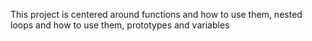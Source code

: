 This project is centered around functions and how to use them, nested loops and how to use them, prototypes and variables
